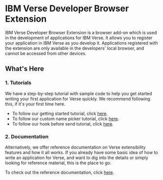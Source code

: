 # IBM Verse Developer Browser Extension

IBM Verse Developer Browser Extension is a browser add-on which is used in the development of applications for IBM Verse. It allows you to register your application in IBM Verse as you develop it. Applications registered with the extension are only available in the developers' local browser, and cannot be accessed from other devices.

## What's Here
### 1. Tutorials
We have a step-by-step tutorial with sample code to help you get started writing your first application for Verse quickly. We recommend following this, if it's your first time here.

* To follow our getting started tutorial, click [here][1].
* To follow our custom name picker tutorial, click [here][2].
* To follow our hook before send tutorial, click [here][3].

### 2. Documentation
Alternatively, we offer reference documentation on Verse extensibility features and how it all works. If you already have some basic idea of how to write an application for Verse, and want to dig into the details or simply looking for reference material, this is the place to go.

To check out the reference documentation, click [here][4].


[1]: https://ibmverse.github.io/verse-developer/tutorials/tutorial_verse_developer.html
[2]: https://ibmverse.github.io/verse-developer/tutorials/tutorial_custom_name_picker.html
[3]: https://ibmverse.github.io/verse-developer/tutorials/tutorial_hook_before_send.html
[4]: https://ibmverse.github.io/verse-developer/reference/reference.html

